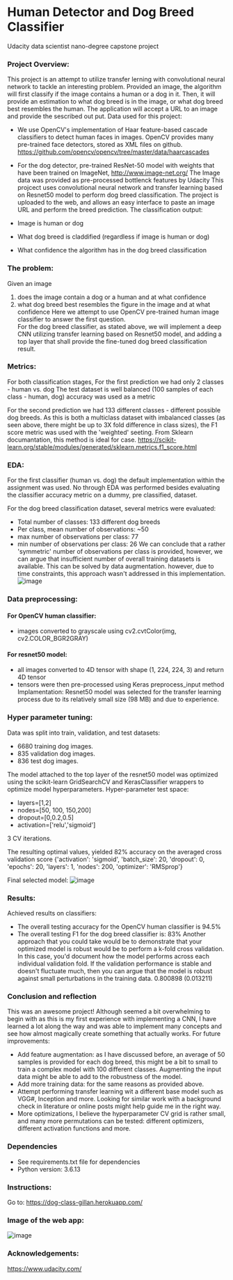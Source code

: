 # Human Detector and Dog Breed Classifier

Udacity data scientist nano-degree capstone project 


### Project Overview:
This project is an attempt to utilize transfer lerning with convolutional neural network to tackle an interesting problem.
Provided an image, the algorithm will first classify if the image contains a human or a dog in it.
Then, it will provide an estimation to what dog breed is in the image, or what dog breed best resembles the human.
The application will accept a URL to an image and provide the sescribed out put.
Data used for this project:
- We use OpenCV's implementation of Haar feature-based cascade classifiers to detect human faces in images.
OpenCV provides many pre-trained face detectors, stored as XML files on github.
https://github.com/opencv/opencv/tree/master/data/haarcascades
- For the dog detector, pre-trained ResNet-50 model with weights that have been trained on ImageNet,
http://www.image-net.org/
The Image data was provided as pre-processed bottlenck features by Udacity
This projcect uses convolutional neural network and transfer learning based on Resnet50 model to perform dog breed classification. The project is uploaded to the web, and allows an easy interface to paste an image URL and perform the breed prediction. The classification output:

-	Image is human or dog
-	What dog breed is claddified (regardless if image is human or dog)
-	What confidence the algorithm has in the dog breed classification
	
	
### The problem:
Given an image 
1. does the image contain a dog or a human and at what confidence
2. what dog breed best resembles the figure in the image and at what confidence
Here we attempt to use OpenCV pre-trained human image classifier to answer the first question.  
For the dog breed classifier, as stated above, we will implement a deep CNN utilizing transfer learning based on Resnet50 model, and adding a top layer that shall provide the fine-tuned dog breed classification result.	


### Metrics:
For both classification stages, 
For the first prediction we had only 2 classes - human vs. dog
The test dataset is well balanced (100 samples of each class - human, dog)
accuracy was used as a metric

For the second prediction we had 133 different classes - different possible dog breeds.
As this is both a multiclass dataset with imbalanced classes (as seen above, there might be up to 3X fold difference in class sizes), the F1 score metric was used with the 'weighted' seeting. From Sklearn documantation, this method is ideal for case.
https://scikit-learn.org/stable/modules/generated/sklearn.metrics.f1_score.html


### EDA:
For the first classifier (human vs. dog) the default implementation within the assignment was used. No through EDA was performed besides evaluating the classifier accuracy metric on a dummy, pre classified, dataset. 

For the dog breed classification dataset, several metrics were evaluated:
- Total number of classes: 133 different dog breeds
- Per class, mean number of observations: ~50
- max number of observations per class: 77
- min number of observations per class: 26
We can conclude that a rather 'symmetric' number of observations per class is provided, however, we can argue that insufficient number of overall training datasets is available. This can be solved by data augmentation. however, due to time constraints, this approach wasn't addressed in this implementation.	
![image](https://user-images.githubusercontent.com/69136925/124169429-ea991e00-daae-11eb-891a-13d62e4267ab.png)


### Data preprocessing:

#### For OpenCV human classifier:
- images converted to grayscale using cv2.cvtColor(img, cv2.COLOR_BGR2GRAY)

#### For resnet50 model:
- all images converted to 4D tensor with shape (1, 224, 224, 3) and return 4D tensor
- tensors were then pre-processed using Keras preprocess_input method	
Implamentation:
Resnet50 model was selected for the transfer learning process due to its relatively small size (98 MB) and due to experience.


### Hyper parameter tuning:
Data was split into train, validation, and test datasets:
- 6680 training dog images.
- 835 validation dog images.
- 836 test dog images. 

The model attached to the top layer of the resnet50 model was optimized using the scikit-learn GridSearchCV and KerasClassifier wrappers to optimize model hyperparameters.
Hyper-parameter test space:
- layers=[1,2]
- nodes=[50, 100, 150,200]
- dropout=[0,0.2,0.5]
- activation=['relu','sigmoid']

3 CV iterations.

The resulting optimal values, yielded 82% accuracy on the averaged cross validation score
{'activation': 'sigmoid', 'batch_size': 20, 'dropout': 0, 'epochs': 20, 'layers': 1, 'nodes': 200, 'optimizer': 'RMSprop'}

Final selected model:
![image](https://user-images.githubusercontent.com/69136925/123932307-fcd56800-d999-11eb-8f94-e9a26c5bd146.png)


### Results:
Achieved results on classifiers:
-	The overall testing accuracy for the OpenCV human classifier is 94.5% 
-	The overall testing F1 for the dog breed classifier is: 83%
Another approach that you could take would be to demonstrate that your optimized model is robust would be to perform a k-fold cross validation. In this case, you'd document how the model performs across each individual validation fold. If the validation performance is stable and doesn't fluctuate much, then you can argue that the model is robust against small perturbations in the training data.
0.800898 (0.013211)

### Conclusion and reflection
This was an awesome project!
Although seemed a bit overwhelming to begin with as this is my first experience with implementing a CNN, I have learned a lot along the way and was able to implement many concepts and see how almost magically create something that actually works.
For future improvements:
-	Add feature augmentation: as I have discussed before, an average of 50 samples is provided for each dog breed, this might be a bit to small to train a complex model with 100 different classes. Augmenting the input data might be able to add to the robustness of the model.
-	Add more training data: for the same reasons as provided above.
-	Attempt performing transfer learning wit a different base model such as VGG#, Inception and more. Looking for similar work with a background check in literature or online posts might help guide me in the right way.
-	More optimizations, I believe the hyperparameter CV grid is rather small, and many more permutations can be tested: different optimizers, different activation functions and more.


### Dependencies
- See requirements.txt file for dependencies
- Python version: 3.6.13


### Instructions:
Go to: https://dog-class-gillan.herokuapp.com/


### Image of the web app:
![image](https://user-images.githubusercontent.com/69136925/123932512-33ab7e00-d99a-11eb-947e-3945da69a1e9.png)

### Acknowledgements:
https://www.udacity.com/
